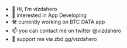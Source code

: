 - 👋 Hi, I’m vizdahero
- 👀 interested in App Developing
- 🛠  currently working on BTC DATA app
- 📫 you can contact me on twitter @vizdahero
- 💚 support me via zbd.gg/vizdahero
